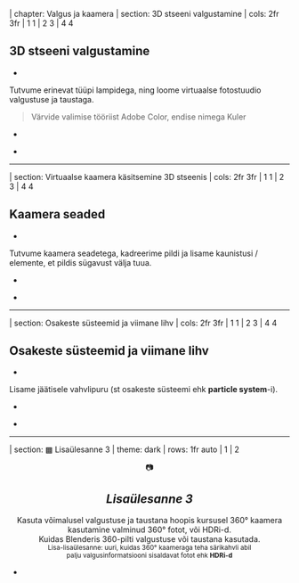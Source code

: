 
| chapter: Valgus ja kaamera
| section: 3D stseeni valgustamine
| cols: 2fr 3fr
| 1 1
| 2 3
| 4 4

## 3D stseeni valgustamine

-

Tutvume erinevat tüüpi lampidega, ning loome virtuaalse fotostuudio valgustuse ja taustaga.

<blockquote>
Värvide valimise tööriist <f-link to="https://color.adobe.com/create/color-wheel">Adobe Color</f-link>, endise nimega Kuler
</blockquote>

-

<f-video src="https://www.youtube.com/watch?v=lDI75u_vSy8&list=PLjHo4fPLPthvenCs2VH-1M7c7pR8d9D4G&index=13&t=0s" />

-

<div class="right">
    <f-next-button title="kaamera" />
</div>

---



| section: Virtuaalse kaamera käsitsemine 3D stseenis
| cols: 2fr 3fr
| 1 1
| 2 3
| 4 4

## Kaamera seaded

-

Tutvume kaamera seadetega, kadreerime pildi ja lisame kaunistusi / elemente, et pildis sügavust välja tuua.

-

<f-video src="https://www.youtube.com/watch?v=0tWoxxcQTuA&list=PLjHo4fPLPthvenCs2VH-1M7c7pR8d9D4G&index=14&t=0s" />

-

<div class="right">
    <f-next-button title="viimane lihv" />
</div>

---

| section: Osakeste süsteemid ja viimane lihv
| cols: 2fr 3fr
| 1 1
| 2 3
| 4 4

## Osakeste süsteemid ja viimane lihv

-

Lisame jäätisele vahvlipuru (st osakeste süsteemi ehk **particle system**-i).

-

<f-video src="https://www.youtube.com/watch?v=OJ9thp8DeTI&list=PLjHo4fPLPthvenCs2VH-1M7c7pR8d9D4G&index=15&t=0s" />

-

<div class="right">
    <f-next-button title="Lisaülesanne" />
</div>

---

| section: ▩ Lisaülesanne 3
| theme: dark
| rows: 1fr auto
| 1
| 2

<center>

<span class="icon-big">📷</span>
## <var>Lisaülesanne 3</var>

Kasuta võimalusel valgustuse ja taustana hoopis kursusel <f-link to="https://kuressaareametikool.github.io/k203-courses/gopro-fusion">360° kaamera kasutamine</f-link> valminud 360° fotot, või <f-link to="https://hdrihaven.com/">HDRi-d</f-link>. <br>
<f-link to="https://www.youtube.com/watch?v=6VBkj_I-ONk">Kuidas Blenderis 360-pilti valgustuse või taustana kasutada</f-link>. <br>
<small>Lisa-lisaülesanne: uuri, kuidas 360° kaameraga teha särikahvli abil <br> palju valgusinformatsiooni sisaldavat fotot ehk **HDRi-d**</small>

</center>

-

<div class="right">
    <f-next-button title="Renderdamine" />
</div>